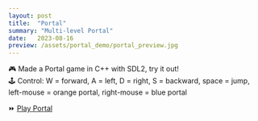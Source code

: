 ```yaml
---
layout: post
title:  "Portal"
summary: "Multi-level Portal"
date:   2023-08-16
preview: /assets/portal_demo/portal_preview.jpg
---
```


🎮 Made a Portal game in C++ with SDL2, try it out!\
🕹️ Control: W = forward, A = left, D = right, S = backward, space = jump, left-mouse = orange portal, right-mouse = blue portal

⏩ [Play Portal](/assets/portal_demo/Lab12.html)